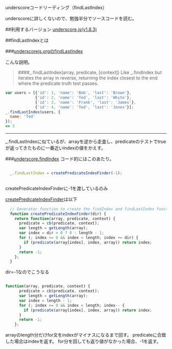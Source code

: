 underscoreコードリーディング（findLastIndex）

underscoreに詳しくないので、勉強半分でソースコードを読む。



##利用するバージョン
[underscore.js(v1.8.3)](https://github.com/jashkenas/underscore/tree/1.8.3)


##findLastIndexとは


###[underscorejs.orgのfindLastIndex](http://underscorejs.org/#findLastIndex)

こんな説明。
>####_.findLastIndex(array, predicate, [context]) 
Like _.findIndex but iterates the array in reverse, returning the index closest to the end where the predicate truth test passes.


```javascript
var users = [{'id': 1, 'name': 'Bob', 'last': 'Brown'},
             {'id': 2, 'name': 'Ted', 'last': 'White'},
             {'id': 3, 'name': 'Frank', 'last': 'James'},
             {'id': 4, 'name': 'Ted', 'last': 'Jones'}];
_.findLastIndex(users, {
  name: 'Ted'
});
=> 3
```
------------- 
_.findLastIndexに似ているが、arrayを逆から走査し、predicateのテストでtrueが返ってきたものに一番近いindexの値をかえす。


###[underscore.findIndex](https://github.com/jashkenas/underscore/blob/1.8.3/underscore.js#L628)
コード的にはこのあたり。

```javascript

  _.findLastIndex = createPredicateIndexFinder(-1);
  
```

createPredicateIndexFinderに-1を渡しているのみ


[createPredicateIndexFinder](https://github.com/jashkenas/underscore/blob/1.8.3/underscore.js#L613)は以下

```javascript
  // Generator function to create the findIndex and findLastIndex functions
  function createPredicateIndexFinder(dir) {
    return function(array, predicate, context) {
      predicate = cb(predicate, context);
      var length = getLength(array);
      var index = dir > 0 ? 0 : length - 1;
      for (; index >= 0 && index < length; index += dir) {
        if (predicate(array[index], index, array)) return index;
      }
      return -1;
    };
  }
```


dir=-1なのでこうなる

```javascript

function(array, predicate, context) {
      predicate = cb(predicate, context);
      var length = getLength(array);
      var index = length - 1;
      for (; index >= 0 && index < length; index-- {
        if (predicate(array[index], index, array)) return index;
      }
      return -1;
    };

```

arrayのlength分だけfor文をindexがマイナスになるまで回す。
predicateに合致した場合はindexを返す。
for分を回しても返り値がなかった場合、-1を返す。
